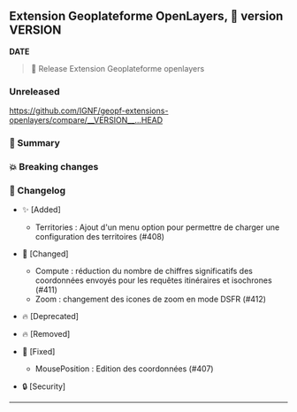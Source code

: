 ## Extension Geoplateforme OpenLayers, 🔖 version __VERSION__

__DATE__
> 🚀 Release Extension Geoplateforme openlayers

### Unreleased

<https://github.com/IGNF/geopf-extensions-openlayers/compare/__VERSION__...HEAD>

### 🎉 Summary

### 💥 Breaking changes

### 📖 Changelog

* ✨ [Added]

  - Territories : Ajout d'un menu option pour permettre de charger une configuration des territoires (#408)

* 🔨 [Changed]

  - Compute : réduction du nombre de chiffres significatifs des coordonnées envoyés pour les requêtes itinéraires et isochrones (#411)
  - Zoom : changement des icones de zoom en mode DSFR (#412)

* 🔥 [Deprecated]

* 🔥 [Removed]

* 🐛 [Fixed]

  - MousePosition : Edition des coordonnées (#407)
  
* 🔒 [Security]


---
